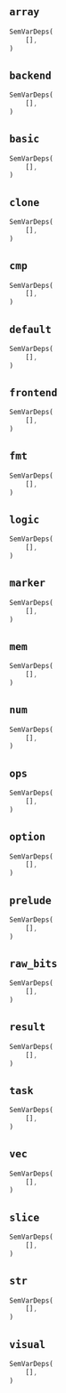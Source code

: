 ## `array`

```rust
SemVarDeps(
    [],
)
```

## `backend`

```rust
SemVarDeps(
    [],
)
```

## `basic`

```rust
SemVarDeps(
    [],
)
```

## `clone`

```rust
SemVarDeps(
    [],
)
```

## `cmp`

```rust
SemVarDeps(
    [],
)
```

## `default`

```rust
SemVarDeps(
    [],
)
```

## `frontend`

```rust
SemVarDeps(
    [],
)
```

## `fmt`

```rust
SemVarDeps(
    [],
)
```

## `logic`

```rust
SemVarDeps(
    [],
)
```

## `marker`

```rust
SemVarDeps(
    [],
)
```

## `mem`

```rust
SemVarDeps(
    [],
)
```

## `num`

```rust
SemVarDeps(
    [],
)
```

## `ops`

```rust
SemVarDeps(
    [],
)
```

## `option`

```rust
SemVarDeps(
    [],
)
```

## `prelude`

```rust
SemVarDeps(
    [],
)
```

## `raw_bits`

```rust
SemVarDeps(
    [],
)
```

## `result`

```rust
SemVarDeps(
    [],
)
```

## `task`

```rust
SemVarDeps(
    [],
)
```

## `vec`

```rust
SemVarDeps(
    [],
)
```

## `slice`

```rust
SemVarDeps(
    [],
)
```

## `str`

```rust
SemVarDeps(
    [],
)
```

## `visual`

```rust
SemVarDeps(
    [],
)
```
